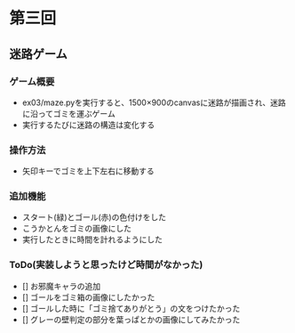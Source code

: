 # 第三回
## 迷路ゲーム
### ゲーム概要
- ex03/maze.pyを実行すると、1500×900のcanvasに迷路が描画され、迷路に沿ってゴミを運ぶゲーム
- 実行するたびに迷路の構造は変化する
### 操作方法
- 矢印キーでゴミを上下左右に移動する
### 追加機能
- スタート(緑)とゴール(赤)の色付けをした
- こうかとんをゴミの画像にした
- 実行したときに時間を計れるようにした
### ToDo(実装しようと思ったけど時間がなかった)
- [] お邪魔キャラの追加
- [] ゴールをゴミ箱の画像にしたかった
- [] ゴールした時に「ゴミ捨てありがとう」の文をつけたかった
- [] グレーの壁判定の部分を葉っぱとかの画像にしてみたかった